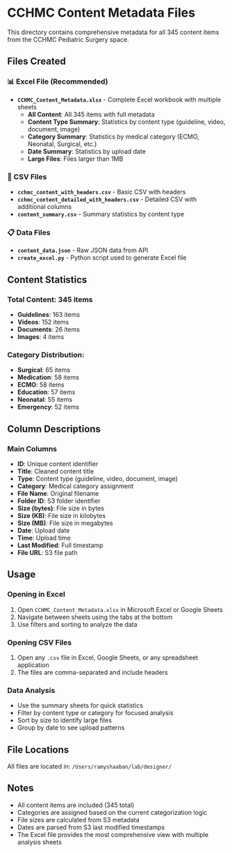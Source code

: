 # CCHMC Content Metadata Files

This directory contains comprehensive metadata for all 345 content items from the CCHMC Pediatric Surgery space.

## Files Created

### 📊 Excel File (Recommended)
- **`CCHMC_Content_Metadata.xlsx`** - Complete Excel workbook with multiple sheets
  - **All Content**: All 345 items with full metadata
  - **Content Type Summary**: Statistics by content type (guideline, video, document, image)
  - **Category Summary**: Statistics by medical category (ECMO, Neonatal, Surgical, etc.)
  - **Date Summary**: Statistics by upload date
  - **Large Files**: Files larger than 1MB

### 📄 CSV Files
- **`cchmc_content_with_headers.csv`** - Basic CSV with headers
- **`cchmc_content_detailed_with_headers.csv`** - Detailed CSV with additional columns
- **`content_summary.csv`** - Summary statistics by content type

### 📋 Data Files
- **`content_data.json`** - Raw JSON data from API
- **`create_excel.py`** - Python script used to generate Excel file

## Content Statistics

### Total Content: 345 items
- **Guidelines**: 163 items
- **Videos**: 152 items  
- **Documents**: 26 items
- **Images**: 4 items

### Category Distribution:
- **Surgical**: 65 items
- **Medication**: 58 items
- **ECMO**: 58 items
- **Education**: 57 items
- **Neonatal**: 55 items
- **Emergency**: 52 items

## Column Descriptions

### Main Columns
- **ID**: Unique content identifier
- **Title**: Cleaned content title
- **Type**: Content type (guideline, video, document, image)
- **Category**: Medical category assignment
- **File Name**: Original filename
- **Folder ID**: S3 folder identifier
- **Size (bytes)**: File size in bytes
- **Size (KB)**: File size in kilobytes
- **Size (MB)**: File size in megabytes
- **Date**: Upload date
- **Time**: Upload time
- **Last Modified**: Full timestamp
- **File URL**: S3 file path

## Usage

### Opening in Excel
1. Open `CCHMC_Content_Metadata.xlsx` in Microsoft Excel or Google Sheets
2. Navigate between sheets using the tabs at the bottom
3. Use filters and sorting to analyze the data

### Opening CSV Files
1. Open any `.csv` file in Excel, Google Sheets, or any spreadsheet application
2. The files are comma-separated and include headers

### Data Analysis
- Use the summary sheets for quick statistics
- Filter by content type or category for focused analysis
- Sort by size to identify large files
- Group by date to see upload patterns

## File Locations
All files are located in: `/Users/ramyshaaban/lab/designer/`

## Notes
- All content items are included (345 total)
- Categories are assigned based on the current categorization logic
- File sizes are calculated from S3 metadata
- Dates are parsed from S3 last modified timestamps
- The Excel file provides the most comprehensive view with multiple analysis sheets

